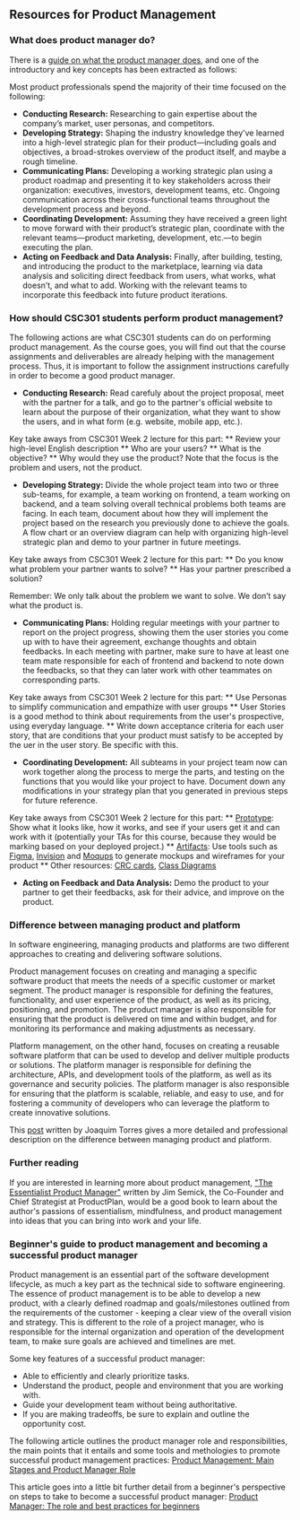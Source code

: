 ## Resources for Product Management


### What does product manager do?
There is a [guide on what the product manager does](https://www.productplan.com/learn/what-is-product-management/), and one of the introductory and key concepts has been extracted as follows:

Most product professionals spend the majority of their time focused on the following:
* __**Conducting Research:**__ Researching to gain expertise about the company’s market, user personas, and competitors.
* __**Developing Strategy:**__ Shaping the industry knowledge they’ve learned into a high-level strategic plan for their product—including goals and objectives, a broad-strokes overview of the product itself, and maybe a rough timeline.
* __**Communicating Plans:**__ Developing a working strategic plan using a product roadmap and presenting it to key stakeholders across their organization: executives, investors, development teams, etc. Ongoing communication across their cross-functional teams throughout the development process and beyond.
* __**Coordinating Development:**__ Assuming they have received a green light to move forward with their product’s strategic plan, coordinate with the relevant teams—product marketing, development, etc.—to begin executing the plan.
* __**Acting on Feedback and Data Analysis:**__ Finally, after building, testing, and introducing the product to the marketplace, learning via data analysis and soliciting direct feedback from users, what works, what doesn’t, and what to add. Working with the relevant teams to incorporate this feedback into future product iterations.

### How should CSC301 students perform product management?
The following actions are what CSC301 students can do on performing product management. As the course goes, you will find out that the course assignments and deliverables are already helping with the management process. Thus, it is important to follow the assignment instructions carefully in order to become a good product manager.
* __**Conducting Research:**__ Read carefuly about the project proposal, meet with the partner for a talk, and go to the partner's official website to learn about the purpose of their organization, what they want to show the users, and in what form (e.g. website, mobile app, etc.). 

Key take aways from CSC301 Week 2 lecture for this part:
** Review your high-level English description
** Who are your users?
** What is the objective?
** Why would they use the product?
Note that the focus is the problem and users, not the product.

* __**Developing Strategy:**__ Divide the whole project team into two or three sub-teams, for example, a team working on frontend, a team working on backend, and a team solving overall technical problems both teams are facing. In each team, document about how they will implement the project based on the research you previously done to achieve the goals. A flow chart or an overview diagram can help with organizing high-level strategic plan and demo to your partner in future meetings.

Key take aways from CSC301 Week 2 lecture for this part:
** Do you know what problem your partner wants to solve?
** Has your partner prescribed a solution?

Remember: We only talk about the problem we want to solve. We don’t say what the product is.

* __**Communicating Plans:**__ Holding regular meetings with your partner to report on the project progress, showing them the user stories you come up with to have their agreement, exchange thoughts and obtain feedbacks. In each meeting with partner, make sure to have at least one team mate responsible for each of frontend and backend to note down the feedbacks, so that they can later work with other teammates on corresponding parts.

Key take aways from CSC301 Week 2 lecture for this part:
** Use Personas to simplify communication and empathize with user groups
** User Stories is a good method to think about requirements from the user's prospective, using everyday language.
** Write down acceptance criteria for each user story, that are conditions that your product must satisfy to be accepted by the uer in the user story. Be specific with this.

* __**Coordinating Development:**__ All subteams in your project team now can work together along the process to merge the parts, and testing on the functions that you would like your project to have. Document down any modifications in your strategy plan that you generated in previous steps for future reference.

Key take aways from CSC301 Week 2 lecture for this part:
** [Prototype](https://xd.adobe.com/ideas/process/ui-design/what-is-prototyping/): Show what it looks like, how it works, and see if your users get it and can work with it (potentially your TAs for this course, because they would be marking based on your deployed project.)
** [Artifacts](https://draw.chat/index.html): Use tools such as [Figma](https://www.figma.com/), [Invision](https://www.invisionapp.com/) and [Moqups](https://moqups.com/) to generate mockups and wireframes for your product
** Other resources: [CRC cards](http://www.agilemodeling.com/artifacts/crcModel.htm), [Class Diagrams](http://www.agilemodeling.com/artifacts/classDiagram.htm)

* __**Acting on Feedback and Data Analysis:**__ Demo the product to your partner to get their feedbacks, ask for their advice, and improve on the product. 

### Difference between managing product and platform
In software engineering, managing products and platforms are two different approaches to creating and delivering software solutions.

Product management focuses on creating and managing a specific software product that meets the needs of a specific customer or market segment. The product manager is responsible for defining the features, functionality, and user experience of the product, as well as its pricing, positioning, and promotion. The product manager is also responsible for ensuring that the product is delivered on time and within budget, and for monitoring its performance and making adjustments as necessary.

Platform management, on the other hand, focuses on creating a reusable software platform that can be used to develop and deliver multiple products or solutions. The platform manager is responsible for defining the architecture, APIs, and development tools of the platform, as well as its governance and security policies. The platform manager is also responsible for ensuring that the platform is scalable, reliable, and easy to use, and for fostering a community of developers who can leverage the platform to create innovative solutions.

This [post](https://www.linkedin.com/pulse/what-software-product-management-joaquim-torres/) written by Joaquim Torres gives a more detailed and professional description on the difference between managing product and platform.


### Further reading
If you are interested in learning more about product management, ["The Essentialist Product Manager"](https://go.productplan.com/essentialist-product-manager/) written by Jim Semick, the Co-Founder and Chief Strategist at ProductPlan, would be a good book to learn about the author's passions of essentialism, mindfulness, and product management into ideas that you can bring into work and your life.


### Beginner's guide to product management and becoming a successful product manager
Product management is an essential part of the software development lifecycle, as much a key part as the technical side to software engineering. The essence of product management is to be able to develop a new product, with a clearly defined roadmap and goals/milestones outlined from the requirements of the customer - keeping a clear view of the overall vision and strategy. This is different to the role of a project manager, who is responsible for the internal organization and operation of the development team, to make sure goals are achieved and timelines are met. 

Some key features of a successful product manager:
* Able to efficiently and clearly prioritize tasks.
* Understand the product, people and environment that you are working with.
* Guide your development team without being authoritative.
* If you are making tradeoffs, be sure to explain and outline the opportunity cost.

 The following article outlines the product manager role and responsibilities, the main points that it entails and some tools and methologies to promote successful product management practices: [Product Management: Main Stages and Product Manager Role](https://www.altexsoft.com/blog/business/product-management-main-stages-and-product-manager-role/#:~:text=Product%20management%20is%20a%20process,development%2C%20marketing%2C%20and%20sales.)
 
 This article goes into a little bit further detail from a beginner's perspective on steps to take to become a successful product manager: [Product Manager: The role and best practices for beginners](https://www.atlassian.com/agile/product-management/product-manager)


